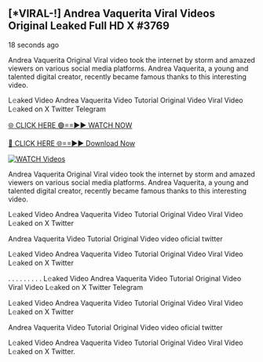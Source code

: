 ## [*VIRAL-!] Andrea Vaquerita Viral Videos Original Leaked Full HD X #3769

18 seconds ago

Andrea Vaquerita Original Viral video took the internet by storm and amazed viewers on various social media platforms. Andrea Vaquerita, a young and talented digital creator, recently became famous thanks to this interesting video.

L𝚎aked Video Andrea Vaquerita Video Tutorial Original Video Viral Video L𝚎aked on X Twitter Telegram

[🌐 CLICK HERE 🟢==►► WATCH NOW](https://russelviper69.blogspot.com/p/leaked-video.html)

[🔴 CLICK HERE 🌐==►► Download Now](https://russelviper69.blogspot.com/p/leaked-video.html)

[![WATCH Videos](https://i.imgur.com/dJHk4Zq.gif)](https://russelviper69.blogspot.com/p/leaked-video.html)

Andrea Vaquerita Original Viral video took the internet by storm and amazed viewers on various social media platforms. Andrea Vaquerita, a young and talented digital creator, recently became famous thanks to this interesting video.

L𝚎aked Video Andrea Vaquerita Video Tutorial Original Video Viral Video L𝚎aked on X Twitter

Andrea Vaquerita Video Tutorial Original Video video oficial twitter

L𝚎aked Video Andrea Vaquerita Video Tutorial Original Video Viral Video L𝚎aked on X Twitter

. . . . . . . . . L𝚎aked Video Andrea Vaquerita Video Tutorial Original Video Viral Video L𝚎aked on X Twitter Telegram

L𝚎aked Video Andrea Vaquerita Video Tutorial Original Video Viral Video L𝚎aked on X Twitter

Andrea Vaquerita Video Tutorial Original Video video oficial twitter

L𝚎aked Video Andrea Vaquerita Video Tutorial Original Video Viral Video L𝚎aked on X Twitter.